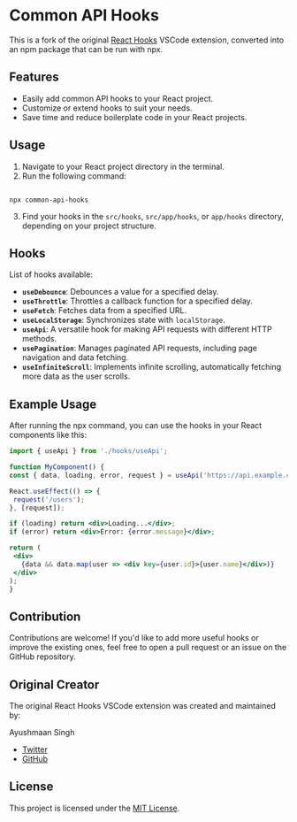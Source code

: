 

# Common API Hooks

This is a fork of the original [React Hooks](https://marketplace.visualstudio.com/items?itemName=AyushmaanSingh.react-hooks) VSCode extension, converted into an npm package that can be run with npx.

## Features

- Easily add common API hooks to your React project.
- Customize or extend hooks to suit your needs.
- Save time and reduce boilerplate code in your React projects.

## Usage

1. Navigate to your React project directory in the terminal.
2. Run the following command:
```

npx common-api-hooks

````

3. Find your hooks in the `src/hooks`, `src/app/hooks`, or `app/hooks` directory, depending on your project structure.

## Hooks

List of hooks available:

- **`useDebounce`**: Debounces a value for a specified delay.
- **`useThrottle`**: Throttles a callback function for a specified delay.
- **`useFetch`**: Fetches data from a specified URL.
- **`useLocalStorage`**: Synchronizes state with `localStorage`.
- **`useApi`**: A versatile hook for making API requests with different HTTP methods.
- **`usePagination`**: Manages paginated API requests, including page navigation and data fetching.
- **`useInfiniteScroll`**: Implements infinite scrolling, automatically fetching more data as the user scrolls.

## Example Usage

After running the npx command, you can use the hooks in your React components like this:

```jsx
import { useApi } from './hooks/useApi';

function MyComponent() {
const { data, loading, error, request } = useApi('https://api.example.com');

React.useEffect(() => {
 request('/users');
}, [request]);

if (loading) return <div>Loading...</div>;
if (error) return <div>Error: {error.message}</div>;

return (
 <div>
   {data && data.map(user => <div key={user.id}>{user.name}</div>)}
 </div>
);
}
````

## Contribution

Contributions are welcome! If you'd like to add more useful hooks or improve the existing ones, feel free to open a pull request or an issue on the GitHub repository.

## Original Creator

The original React Hooks VSCode extension was created and maintained by:

Ayushmaan Singh

- [Twitter](https://twitter.com/ayushmxxn)
- [GitHub](https://github.com/ayushmxxn)

## License

This project is licensed under the [MIT License](LICENSE).

